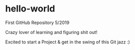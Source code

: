 # hello-world
First GitHub Repository 5/2019

Crazy lover of learning and figuring shit out!

Excited to start a Project & get in the swing of this Git jazz :)
